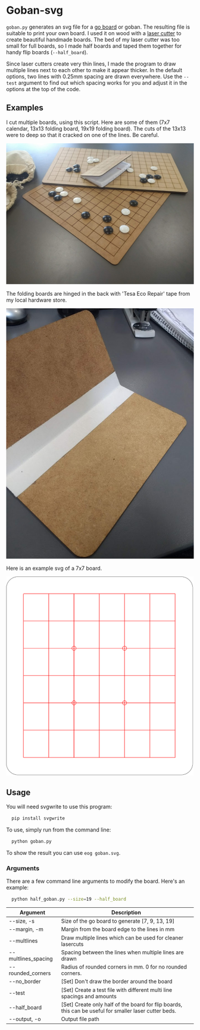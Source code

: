 # Goban-svg #

`goban.py` generates an svg file for a [go board](https://en.wikipedia.org/wiki/Go_\(game\)#Boards) or goban.
The resulting file is suitable to print your own board.
I used it on wood with a [laser cutter](http://en.wikipedia.org/wiki/Laser_cutting) to create beautiful handmade boards.
The bed of my laser cutter was too small for full boards, so I made half boards and taped them together for handy flip boards (`--half_board`).

Since laser cutters create very thin lines, I made the program to draw multiple lines next to each other to make it appear thicker. In the default options, two lines with 0.25mm spacing are drawn everywhere. Use the `--test` argument to find out which spacing works for you and adjust it in the options at the top of the code.

## Examples ##

I cut multiple boards, using this script. Here are some of them (7x7 calendar, 13x13 folding board, 19x19 folding board). The cuts of the 13x13 were to deep so that it cracked on one of the lines. Be careful.

![boards](img/boards.jpg)

The folding boards are hinged in the back with 'Tesa Eco Repair' tape from my local hardware store.

![tape](img/tape.jpg)

Here is an example svg of a 7x7 board.

![example_svg](img/example_svg.svg)



## Usage ##

You will need svgwrite to use this program:

```bash
  pip install svgwrite
```

To use, simply run from the command line:

```bash
  python goban.py
```

To show the result you can use `eog goban.svg`.

### Arguments

There are a few command line arguments to modify the board.
Here's an example:

```bash
  python half_goban.py --size=19 --half_board
```

|Argument|Description|
|-----------------------|-----------------------------------------------------------------------------------------------------|
| --size, -s        | Size of the go board to generate [7, 9, 13, 19]                                                        |
| --margin, -m      | Margin from the board edge to the lines in mm                                                         |
| --multlines  |Draw multiple lines which can be used for cleaner lasercuts|
| --multlines_spacing | Spacing between the lines when multiple lines are drawn                                                         |
| --rounded_corners | Radius of rounded corners in mm. 0 for no rounded corners.                                             |
| --no_border       | [Set] Don't draw the border around the board                                                           |
| --test            | [Set] Create a test file with different multi line spacings and amounts                               |
| --half_board      | [Set] Create only half of the board for flip boards, this can be useful for smaller laser cutter beds. |
| --output, -o      | Output file path        

